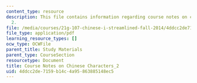```yaml
---
content_type: resource
description: This file contains information regarding course notes on chines characters
  2.
file: /media/courses/21g-107-chinese-i-streamlined-fall-2014/4ddcc2de7159b14c4a95863885148ec5_MIT21G_107F14_CourseNote_2.pdf
file_type: application/pdf
learning_resource_types: []
ocw_type: OCWFile
parent_title: Study Materials
parent_type: CourseSection
resourcetype: Document
title: Course Notes on Chinese Characters_2
uid: 4ddcc2de-7159-b14c-4a95-863885148ec5
---
```

